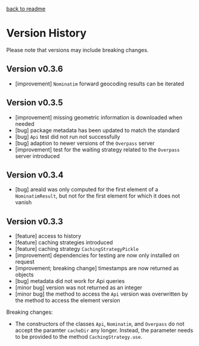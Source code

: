[back to readme](../../)

# Version History

Please note that versions may include breaking changes.

## Version v0.3.6

* [improvement] `Nominatim` forward geocoding results can be iterated


## Version v0.3.5

* [improvement] missing geometric information is downloaded when needed
* [bug] package metadata has been updated to match the standard
* [bug] `Api` test did not run not successfully
* [bug] adaption to newer versions of the `Overpass` server
* [improvement] test for the waiting strategy related to the `Overpass` server introduced

## Version v0.3.4

* [bug] areaId was only computed for the first element of a `NominatimResult`, but not for the first element for which it does not vanish

## Version v0.3.3

* [feature] access to history
* [feature] caching strategies introduced
* [feature] caching strategy `CachingStrategyPickle`
* [improvement] dependencies for testing are now only installed on request
* [improvement; breaking change] timestamps are now returned as objects
* [bug] metadata did not work for Api queries
* [minor bug] version was not returned as an integer
* [minor bug] the method to access the `Api` version was overwritten by the method to access the element version

Breaking changes:

* The constructors of the classes `Api`, `Nominatim`, and `Overpass` do not accept the paramter `cacheDir` any longer.  Instead, the parameter needs to be provided to the method `CachingStrategy.use`.
